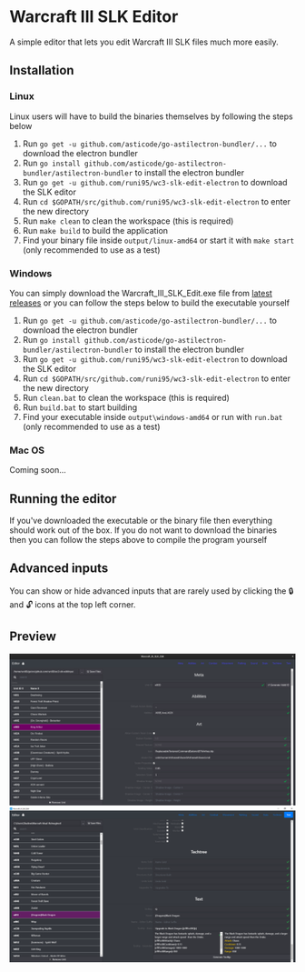 # Warcraft III SLK Editor

A simple editor that lets you edit Warcraft III SLK files much more easily.

## Installation

### Linux

Linux users will have to build the binaries themselves by following the steps below

1. Run `go get -u github.com/asticode/go-astilectron-bundler/...` to download the electron bundler
2. Run `go install github.com/asticode/go-astilectron-bundler/astilectron-bundler` to install the electron bundler
3. Run `go get -u github.com/runi95/wc3-slk-edit-electron` to download the SLK editor
4. Run `cd $GOPATH/src/github.com/runi95/wc3-slk-edit-electron` to enter the new directory
5. Run `make clean` to clean the workspace (this is required)
6. Run `make build` to build the application
7. Find your binary file inside `output/linux-amd64` or start it with `make start` (only recommended to use as a test)

### Windows

You can simply download the Warcraft_III_SLK_Edit.exe file from [latest releases](https://github.com/runi95/wc3-slk-edit-electron/releases/latest) or you can follow the steps below to build the executable yourself

1. Run `go get -u github.com/asticode/go-astilectron-bundler/...` to download the electron bundler
2. Run `go install github.com/asticode/go-astilectron-bundler/astilectron-bundler` to install the electron bundler
3. Run `go get -u github.com/runi95/wc3-slk-edit-electron` to download the SLK editor
4. Run `cd $GOPATH/src/github.com/runi95/wc3-slk-edit-electron` to enter the new directory
5. Run `clean.bat` to clean the workspace (this is required)
6. Run `build.bat` to start building
7. Find your executable inside `output\windows-amd64` or run with `run.bat` (only recommended to use as a test)

### Mac OS

Coming soon...

## Running the editor

If you've downloaded the executable or the binary file then everything should work out of the box. If you do not want to download the binaries then you can follow the steps above to compile the program yourself

## Advanced inputs

You can show or hide advanced inputs that are rarely used by clicking the :lock: and :unlock: icons at the top left corner.

## Preview

![Preview Image](/images/Preview-Image-1.png)
![Preview Image](/images/Preview-Image-2.png)

